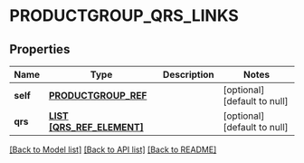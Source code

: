 # PRODUCTGROUP_QRS_LINKS

## Properties
Name | Type | Description | Notes
------------ | ------------- | ------------- | -------------
**self** | [**PRODUCTGROUP_REF**](ProductgroupRef.md) |  | [optional] [default to null]
**qrs** | [**LIST [QRS_REF_ELEMENT]**](QrsRefElement.md) |  | [optional] [default to null]

[[Back to Model list]](../README.md#documentation-for-models) [[Back to API list]](../README.md#documentation-for-api-endpoints) [[Back to README]](../README.md)


